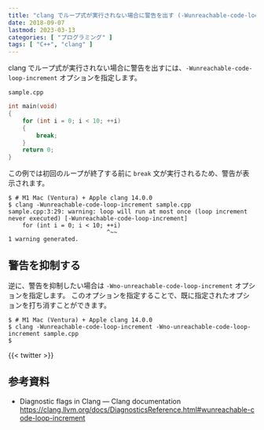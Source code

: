 ```yaml
---
title: "clang でループ式が実行されない場合に警告を出す (-Wunreachable-code-loop-increment)"
date: 2018-09-07
lastmod: 2023-03-13
categories: [ "プログラミング" ]
tags: [ "C++", "clang" ]
---
```


clang でループ式が実行されない場合に警告を出すには、`-Wunreachable-code-loop-increment` オプションを指定します。

`sample.cpp`

```cpp
int main(void)
{
    for (int i = 0; i < 10; ++i)
    {
        break;
    }
    return 0;
}
```

この例では初回のループが終了する前に `break` 文が実行されるため、警告が表示されます。

```console
$ # M1 Mac (Ventura) + Apple clang 14.0.0
$ clang -Wunreachable-code-loop-increment sample.cpp
sample.cpp:3:29: warning: loop will run at most once (loop increment never executed) [-Wunreachable-code-loop-increment]
    for (int i = 0; i < 10; ++i)
                            ^~~
1 warning generated.
```

## 警告を抑制する

逆に、警告を抑制したい場合は `-Wno-unreachable-code-loop-increment` オプションを指定します。
このオプションを指定することで、既に指定されたオプションを打ち消すことができます。

```console
$ # M1 Mac (Ventura) + Apple clang 14.0.0
$ clang -Wunreachable-code-loop-increment -Wno-unreachable-code-loop-increment sample.cpp
$
```

{{< twitter >}}

## 参考資料

- Diagnostic flags in Clang &#8212; Clang documentation<br />
  <span style="word-break: break-all;">
  https://clang.llvm.org/docs/DiagnosticsReference.html#wunreachable-code-loop-increment
  </span>
